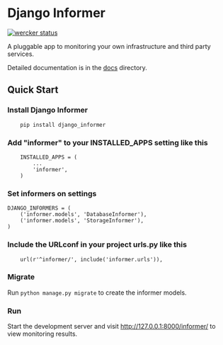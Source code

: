 # Django Informer

[![wercker status](https://app.wercker.com/status/0d5743ef22b8fe14d2929ec4d987ef0d/s "wercker status")](https://app.wercker.com/project/bykey/0d5743ef22b8fe14d2929ec4d987ef0d)

A pluggable app to monitoring your own infrastructure and third party services.

Detailed documentation is in the [docs](docs) directory.

## Quick Start

### Install Django Informer

```
    pip install django_informer
```

### Add "informer" to your INSTALLED_APPS setting like this

```
    INSTALLED_APPS = (
        ...
        'informer',
    )
```

### Set informers on settings

```
DJANGO_INFORMERS = (
    ('informer.models', 'DatabaseInformer'),
    ('informer.models', 'StorageInformer'),
)
```

### Include the URLconf in your project urls.py like this

```
    url(r'^informer/', include('informer.urls')),
```

### Migrate

Run ```python manage.py migrate``` to create the informer models.

### Run

Start the development server and visit http://127.0.0.1:8000/informer/ to view monitoring results.
